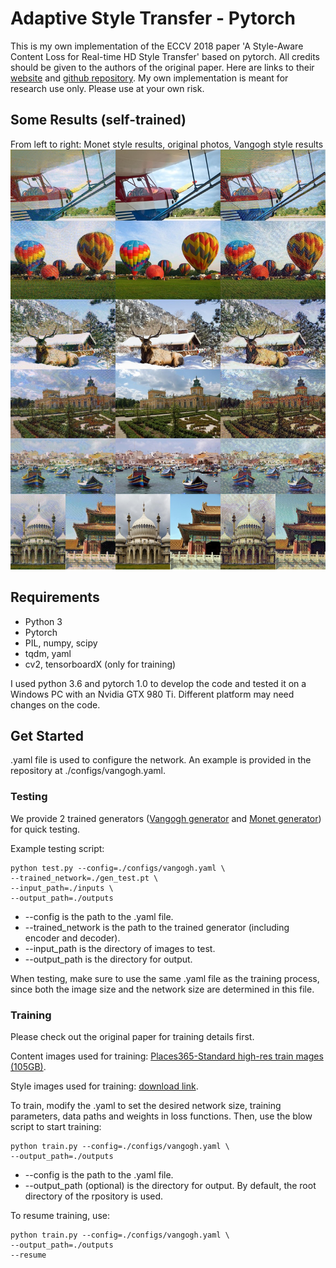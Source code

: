 # Adaptive Style Transfer - Pytorch

This is my own implementation of the ECCV 2018 paper 'A Style-Aware Content Loss for Real-time HD Style Transfer' based on pytorch. All credits should be given to the authors of the original paper. Here are links to their [website](https://compvis.github.io/adaptive-style-transfer) and [github repository](https://github.com/CompVis/adaptive-style-transfer). My own implementation is meant for research use only. Please use at your own risk.

## Some Results (self-trained)
From left to right: Monet style results, original photos, Vangogh style results
![examples](examples.jpg)

## Requirements

* Python 3
* Pytorch
* PIL, numpy, scipy
* tqdm, yaml
* cv2, tensorboardX (only for training)

I used python 3.6 and pytorch 1.0 to develop the code and tested it on a Windows PC with an Nvidia GTX 980 Ti. Different platform may need changes on the code.

## Get Started

.yaml file is used to configure the network. An example is provided in the repository at ./configs/vangogh.yaml.

### Testing

We provide 2 trained generators ([Vangogh generator](https://drive.google.com/file/d/1QNSS3uNaHhmMowRnYlR2NKlBZXMQfF6v/view?usp=sharing) and [Monet generator](https://drive.google.com/file/d/1AYQ6couzHicjhFKCgz48G7NipruW5VOF/view?usp=sharing)) for quick testing.

Example testing script:

```
python test.py --config=./configs/vangogh.yaml \
--trained_network=./gen_test.pt \
--input_path=./inputs \
--output_path=./outputs
```
* --config is the path to the .yaml file.
* --trained_network is the path to the trained generator (including encoder and decoder).
* --input_path is the directory of images to test.
* --output_path is the directory for output.

When testing, make sure to use the same .yaml file as the training process, since both the image size and the network size are determined in this file.

### Training

Please check out the original paper for training details first.

Content images used for training: [Places365-Standard high-res train mages (105GB)](http://data.csail.mit.edu/places/places365/train_large_places365standard.tar). 

Style images used for training: [download link](https://hcicloud.iwr.uni-heidelberg.de/index.php/s/NcJj2oLBTYuT1tf).

To train, modify the .yaml to set the desired network size, training parameters, data paths and weights in loss functions. Then, use the blow script to start training:

```
python train.py --config=./configs/vangogh.yaml \
--output_path=./outputs
```
* --config is the path to the .yaml file.
* --output_path (optional) is the directory for output. By default, the root directory of the rpository is used.

To resume training, use:

```
python train.py --config=./configs/vangogh.yaml \
--output_path=./outputs
--resume
```